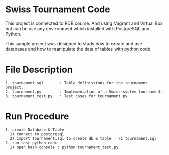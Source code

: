 # Swiss Tournament Code
This project is connected to RDB course. And using Vagrant and Virtual Box, 
but can be use any environment which installed with PostgreSQL and Python. 

This sample project was designed to study how to create and use databases and 
how to manipulate the data of tables with python code.

# File Description
    1. tournament.sql       : Table definistions for the tournament project.
    2. tournament.py        : Implementation of a Swiss-system tournament.
    3. tournament_test.py   : Test cases for tournament.py

# Run Procedure
    1. create Database & Table
      1) connect to postgresql
      2) import tournament.sql to create db & table : \i tournament.sql
    2. run test python code 
      1) open bash console : python tournament_test.py


